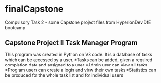 # finalCapstone
Compulsory Task 2 - some Capstone project files from HyperionDev DfE bootcamp

## Capstone Project II Task Manager Program
This program was created in Python on VS code.  It is a database of tasks which can be accessed by a user.
*Tasks can be added, given a required completion date and assigned to a user
*Admin user can view all tasks
*Program users can create a login and view their own tasks
*Statistics can be produced for the whole task list and for individual users
